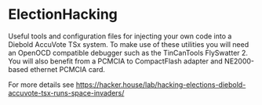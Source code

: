 # ElectionHacking

Useful tools and configuration files for injecting your own code into a Diebold AccuVote TSx system.
To make use of these utilities you will need an OpenOCD compatible debugger such as the TinCanTools
FlySwatter 2. You will also benefit from a PCMCIA to CompactFlash adapter and NE2000-based ethernet
PCMCIA card. 

For more details see https://hacker.house/lab/hacking-elections-diebold-accuvote-tsx-runs-space-invaders/
